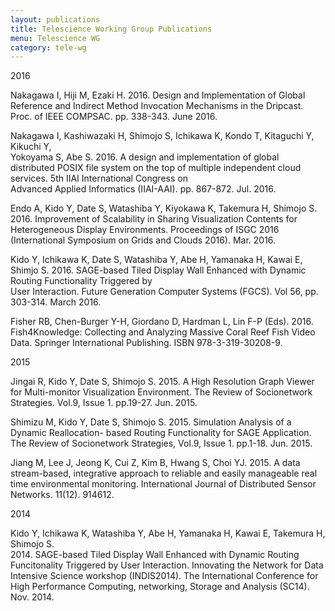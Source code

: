 ```yaml
---
layout: publications
title: Telescience Working Group Publications
menu: Telescience WG
category: tele-wg
---
```


<div class="border">2016</div>

Nakagawa I, Hiji M, Ezaki H. 2016. Design and Implementation of Global Reference and 
Indirect Method Invocation Mechanisms in the Dripcast. Proc. of IEEE COMPSAC. pp. 338-343. 
June 2016.

Nakagawa I, Kashiwazaki H, Shimojo S, Ichikawa K, Kondo T, Kitaguchi Y, Kikuchi Y,  
Yokoyama S, Abe S. 2016. A design and implementation of global distributed POSIX file 
system on the top of multiple independent cloud services. 5th IIAI International Congress on  
Advanced Applied Informatics (IIAI-AAI). pp. 867-872. Jul. 2016.

Endo A, Kido Y, Date S, Watashiba Y, Kiyokawa K, Takemura H, Shimojo S. 2016. 
Improvement of Scalability in Sharing Visualization Contents for Heterogeneous Display 
Environments. Proceedings of ISGC 2016 (International Symposium on Grids and Clouds 2016). 
Mar. 2016. 

Kido Y, Ichikawa K, Date S, Watashiba Y, Abe H, Yamanaka H, Kawai E, Shimjo S. 2016. 
SAGE-based Tiled Display Wall Enhanced with Dynamic Routing Functionality Triggered by  
User Interaction. Future Generation Computer Systems (FGCS). Vol 56, pp. 303-314. March 2016.

Fisher RB, Chen-Burger Y-H, Giordano D, Hardman L, Lin F-P (Eds). 2016. Fish4Knowledge: 
Collecting and Analyzing Massive Coral Reef Fish Video Data. Springer International 
Publishing. ISBN 978-3-319-30208-9.

<div class="border">2015</div>

Jingai R, Kido Y, Date S, Shimojo S. 2015. A High Resolution Graph Viewer for Multi-monitor 
Visualization Environment. The Review of Socionetwork Strategies. Vol.9, Issue 1. pp.19-27. 
Jun. 2015.

Shimizu M, Kido Y, Date S, Shimojo S. 2015. Simulation Analysis of a Dynamic Reallocation-
based Routing Functionality for SAGE Application. The Review of Socionetwork Strategies, 
Vol.9, Issue 1. pp.1-18. Jun. 2015. 

Jiang M, Lee J, Jeong K, Cui Z, Kim B, Hwang S, Choi YJ. 2015. A data stream-based, 
integrative approach to reliable and easily manageable real time environmental 
monitoring. International Journal of Distributed Sensor Networks. 11(12). 914612.

<div class="border">2014</div>

Kido Y, Ichikawa K, Watashiba Y, Abe H, Yamanaka H, Kawai E, Takemura H, Shimojo S.  
2014. SAGE-based Tiled Display Wall Enhanced with Dynamic Routing Funcitonality 
Triggered by User Interaction. Innovating the Network for Data Intensive Science workshop 
(INDIS2014). The International Conference for High Performance Computing, networking, 
Storage and Analysis (SC14). Nov. 2014.

